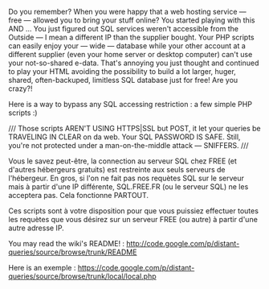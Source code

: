 Do you remember? When you were happy that a web hosting service — free — allowed you to bring your stuff online? You started playing with this AND ... You just figured out SQL services weren't accessible from the Outside — I mean a different IP than the supplier bought. Your PHP scripts can easily enjoy your — wide — database while your other account at a different supplier (even your home server or desktop computer) can't use your not-so-shared e-data. That's annoying you just thought and continued to play your HTML avoiding the possibility to build a lot larger, huger, shared, often-backuped, limitless SQL database just for free! Are you crazy?!

Here is a way to bypass any SQL accessing restriction : a few simple PHP scripts :)

///
Those scripts AREN'T USING HTTPS|SSL but POST, it let your queries be TRAVELING IN CLEAR on da web.
Your SQL PASSWORD IS SAFE. Still, you're not protected under a man-on-the-middle attack — SNIFFERS.
///

Vous le savez peut-être, la connection au serveur SQL chez FREE (et d'autres  hébergeurs gratuits) est restreinte aux seuls serveurs de l'hébergeur. En gros, si l'on ne fait pas nos requètes SQL sur le serveur mais à partir d'une IP différente, SQL.FREE.FR (ou le serveur SQL) ne les acceptera pas. Cela fonctionne PARTOUT.

Ces scripts sont à votre disposition pour que vous puissiez effectuer toutes les requètes que vous désirez sur un serveur FREE (ou autre) à partir d'une autre adresse IP.


You may read the wiki's README! : http://code.google.com/p/distant-queries/source/browse/trunk/README

Here is an exemple : https://code.google.com/p/distant-queries/source/browse/trunk/local/local.php